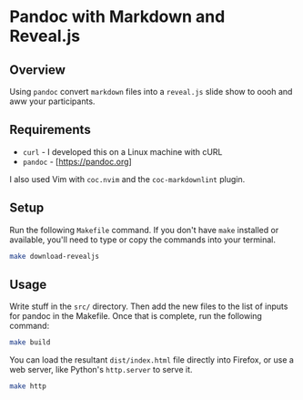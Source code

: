 # Pandoc with Markdown and Reveal.js

## Overview

Using `pandoc` convert `markdown` files into a `reveal.js` slide show to oooh
and aww your participants.

## Requirements

* `curl` - I developed this on a Linux machine with cURL
* `pandoc` - [https://pandoc.org]

I also used Vim with `coc.nvim` and the `coc-markdownlint` plugin.

## Setup

Run the following `Makefile` command. If you don't have `make` installed or
available, you'll need to type or copy the commands into your terminal.

```bash
make download-revealjs
```

## Usage

Write stuff in the `src/` directory. Then add the new files to the list of
inputs for pandoc in the Makefile. Once that is complete, run the following
command:

```bash
make build
```

You can load the resultant `dist/index.html` file directly into Firefox, or use
a web server, like Python's `http.server` to serve it.

```bash
make http
```
